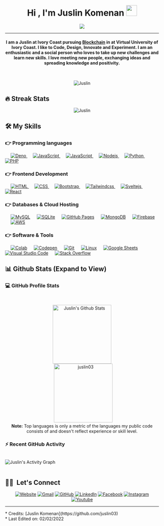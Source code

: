
<!-- <div align="center">
	<br>
	<img src="./header.svg" width="100%" height="200" alt="Juslin K.">
</div> -->
<h1 align="center">Hi , I'm Juslin Komenan <img src="https://media.giphy.com/media/hvRJCLFzcasrR4ia7z/giphy.gif" width="35"></h1>
<p align="center">
  <img src="https://readme-typing-svg.herokuapp.com?lines=Computer+Science+Student;FullStack+Web+Developer;Blockchain%20|%20AI%20|%20ML%20Enthusiast;Community%20Manager;Trainer%20at%20Simplon;Always%20learning%20new%20things&center=true&width=500&height=50">
</p>
<hr/>
<h4 align="center">I am a Juslin at Ivory Coast pursuing <a href="https://www.ibm.com/topics/benefits-of-blockchain">Blockchain</a> in at Virtual University of Ivory Coast. I like to Code, Design, Innovate and Experiment. I am an enthusiastic and a social person who loves to take up new challenges and learn new skills. I love meeting new people, exchanging ideas and spreading knowledge and positivity.</h4>
<br>
<p align="center"> <img src="https://komarev.com/ghpvc/?username=juslin03&label=Profile%20views&color=0e75b6&style=plastic" alt="Juslin" /> </p>

## 🔥 Streak Stats
<p align="center"><img src="https://github-readme-streak-stats.herokuapp.com/?user=juslin03&theme=algolia" alt="Juslin"  /></p>

## 🛠️ My Skills

### 👉 Programming languages

<p align="left"> 
  &emsp; 
  <a href="https://deno.land/" target="_blank"> 
    <img alt="Deno" src="https://img.shields.io/badge/Deno-000.svg?logo=Deno&logoColor=white">
  </a>
  &emsp;
  <a href="https://developer.mozilla.org/en-US/docs/Web/JavaScript" target="_blank"> 
     <img alt="JavaScript" src="https://img.shields.io/badge/JavaScript%20-%23F7DF1E.svg?logo=javascript&logoColor=black">
   </a>
  &emsp;
  <a href="https://www.typescriptlang.org/" target="_blank"> 
     <img alt="JavaScript" src="https://img.shields.io/badge/TypeScript%20-%56F7DF1E.svg?logo=typescript&logoColor=black">
   </a>
  &emsp;
  <a href="https://nodejs.org" target="_blank"> 
    <img alt="Nodejs" src="https://img.shields.io/badge/-Node.js-05122A?style=flat&logo=node.js">
  </a>
  &emsp;
   <a href="https://www.python.org" target="_blank">
    <img alt="Python" src="https://img.shields.io/badge/Python%20-%2314354C.svg?logo=python&logoColor=white">
  </a>
  &emsp;
  <a href="https://www.php.net/">
    <img alt="PHP" src="https://img.shields.io/badge/PHP-%23777BB4.svg?logo=php&logoColor=white"/>
  </a>
</p>

### 👉 Frontend Development
<p align="left"> 
  &emsp; 
  <a href="https://www.w3.org/html/" target="_blank"> 
   <img alt="HTML" src="https://img.shields.io/badge/HTML5%20-%23E34F26.svg?logo=html5&logoColor=white">
  </a>   
  &emsp;
  <a href="https://www.w3schools.com/css/" target="_blank">
    <img alt="CSS" src="https://img.shields.io/badge/CSS3%20-%231572B6.svg?logo=css3&logoColor=white">
  </a> 
   &emsp;
  <a href="https://getbootstrap.com" target="_blank"> 
    <img alt="Bootstrap" src="https://img.shields.io/badge/Bootstrap-%23563D7C.svg?style=flat&logo=bootstrap&logoColor=white"/>
  </a>
   &emsp;
  <a href="https://tailwindcss.com" target="_blank"> 
    <img alt="Tailwindcss" src="https://img.shields.io/badge/-Tailwindcss-06B6D4?style=flat&logo=Tailwindcss&logoColor=white"/>
  </a>
   &emsp;
  <a href="https://kit.svelte.dev" target="_blank"> 
    <img alt="Sveltejs" src="https://img.shields.io/badge/-SvelteKit-ff3e00?style=flat&logo=Svelte&logoColor=white"/>
  </a>
  &emsp;
  <a href="https://reactjs.org" target="_blank"> 
    <img alt="React" src="https://img.shields.io/badge/-React-05122A?style=flat&logo=react"/>
  </a>
</p>

### 👉 Databases & Cloud Hosting
<p align="left">
  &emsp;
    <a href="https://www.mysql.com/"><img alt="MySQL" src="https://img.shields.io/badge/MySQL-%2300f.svg?style=flat&llogo=mysql&logoColor=white"></a>
  &emsp;
    <a href="https://www.sqlite.org/"><img alt="SQLite" src ="https://img.shields.io/badge/sqlite-%2307405e.svg?style=flat&logo=sqlite&logoColor=white"/></a>
  &emsp;
    <a href="https://www.pages.github.com"><img alt="GitHub Pages" src="https://img.shields.io/badge/GitHub%20Pages-%23327FC7.svg?style=flat&llogo=github&logoColor=white"></a>
  &emsp;
    <a href="https://www.mongodb.com/"><img alt="MongoDB" src="https://img.shields.io/badge/MongoDB%20-%10aa50.svg?logo=mongodb&logoColor=white"></a>  
  &emsp;
    <a href="https://firebase.google.com/"><img alt="Firebase" src ="https://img.shields.io/badge/Firebase-%23316192.svg?logo=firebase&logoColor=white"></a>
  &emsp;
    <a href="https://console.aws.amazon.com/"><img alt="AWS" src ="https://img.shields.io/badge/AWS-FF9900.svg?logo=amazon&logoColor=white"></a>
 </p>

 ### 👉 Software & Tools
 
<p>
  &emsp;
    <a href="#"><img alt="Colab" src="https://img.shields.io/badge/Colab-00b56a.svg?logo=google-colab&logoColor=white"></a>
  &emsp;
    <a href="#"><img alt="Codepen" src="https://img.shields.io/badge/Codepen-000000.svg?logo=codepen&logoColor=white"></a>
  &emsp;
    <a href="#"><img alt="Git" src="https://img.shields.io/badge/Git%20-%23F05033.svg?logo=git&logoColor=white"></a>
  &emsp;
    <a href="#"><img alt="Linux" src="https://img.shields.io/badge/Linux-FCC624?style=flat&logo=linux&logoColor=black"></a>
  &emsp;
    <a href="#"><img alt="Google Sheets" src="https://img.shields.io/badge/Google%20Sheets%20-%2334A853.svg?logo=google%20sheets&logoColor=white"></a>
  &emsp;
    <a href="#"><img alt="Visual Studio Code" src="https://img.shields.io/badge/Visual%20Studio%20Code-0078d7.svg?logo=visual-studio-code&logoColor=white"></a>
<!--   &emsp;
    <a href="#"><img alt="Jupyter" src="https://img.shields.io/badge/Jupyter%20-%23F37626.svg?logo=Jupyter&logoColor=white"></a> -->
  &emsp;
    <a href="#"><img alt="Stack Overflow" src="https://img.shields.io/badge/-Stack%20Overflow-FE7A16?logo=stack-overflow&logoColor=white"></a>
  &emsp;
</p>


## 📊 Github Stats (Expand to View) 

  ### <summary><b>💻 GitHub Profile Stats</b></summary>
  <br/>
  <p align="center">
    <img alt="Juslin's Github Stats" src="https://github-readme-stats.vercel.app/api?username=juslin03&show_icons=true&count_private=true&theme=algolia" height="192px"/>
<br/>
  &nbsp;
	  <img src="https://github-readme-stats.vercel.app/api/top-langs?username=juslin03&show_icons=true&locale=en&layout=compact&theme=algolia" alt="juslin03" height="192px"/>
  <br/>
  <b>Note:</b> Top languages is only a metric of the languages my public code consists of and doesn't reflect experience or skill level.
  </p>

  ### <summary><b>⚡ Recent GitHub Activity</b></summary>
  <br/>
   <img alt="Juslin's Activity Graph" src="https://github-readme-activity-graph.vercel.app/graph?username=juslin03&custom_title=Juslin%20Komenan's%20Contribution%20Graph&theme=react-dark" />
  <br/>

<br/>

## 🤝🏻 &nbsp;Let's Connect
<p align="center">
  <a href="https://juslin.dev"><img src="https://img.icons8.com/bubbles/50/000000/web.png" alt="Website"/></a>
	<a href="mailto:komenan.komenan0@gmail.com"><img src="https://img.icons8.com/bubbles/50/000000/gmail.png" alt="Gmail"/></a>
	<a href="https://github.com/juslin03"><img src="https://img.icons8.com/bubbles/50/000000/github.png" alt="GitHub"/></a>
	<a href="https://linkedin.com/in/juslin"><img src="https://img.icons8.com/bubbles/50/000000/linkedin.png" alt="LinkedIn"/></a>
	<a href="https://www.facebook.com/Juslin.Dev"><img src="https://img.icons8.com/bubbles/50/000000/facebook-new.png" alt="Facebook"/></a>
	<a href="https://instagram.com/j_komenan"><img src="https://img.icons8.com/bubbles/50/000000/instagram.png" alt="Instagram"/></a>
	<a href="https://www.youtube.com/channel/UCB8WtlLeyHlB3e0RaSDopEA"><img src="https://img.icons8.com/bubbles/50/000000/youtube.png" alt="Youtube"/></a>
</p>
<hr/>
* Credits: [Juslin Komenan](https://github.com/juslin03)<br/>
* Last Edited on: 02/02/2022
